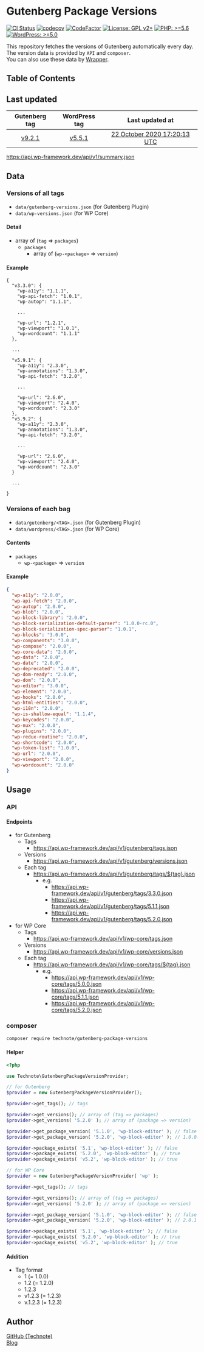 # Gutenberg Package Versions

[![CI Status](https://github.com/technote-space/gutenberg-package-versions/workflows/CI/badge.svg)](https://github.com/technote-space/gutenberg-package-versions/actions)
[![codecov](https://codecov.io/gh/technote-space/gutenberg-package-versions/branch/master/graph/badge.svg)](https://codecov.io/gh/technote-space/gutenberg-package-versions)
[![CodeFactor](https://www.codefactor.io/repository/github/technote-space/gutenberg-package-versions/badge)](https://www.codefactor.io/repository/github/technote-space/gutenberg-package-versions)
[![License: GPL v2+](https://img.shields.io/badge/License-GPL%20v2%2B-blue.svg)](http://www.gnu.org/licenses/gpl-2.0.html)
[![PHP: >=5.6](https://img.shields.io/badge/PHP-%3E%3D5.6-orange.svg)](http://php.net/)
[![WordPress: >=5.0](https://img.shields.io/badge/WordPress-%3E%3D5.0-brightgreen.svg)](https://wordpress.org/)

This repository fetches the versions of Gutenberg automatically every day.  
The version data is provided by `API` and `composer`.  
You can also use these data by [Wrapper](https://github.com/technote-space/gutenberg-packages).

## Table of Contents

<!-- START doctoc -->
<!-- END doctoc -->

## Last updated
|Gutenberg tag|WordPress tag|Last updated at|
|:---:|:---:|:---:|
|[v9.2.1](https://api.wp-framework.dev/api/v1/gutenberg/tags/9.2.1.json)|[v5.5.1](https://api.wp-framework.dev/api/v1/wp-core/tags/5.5.1.json)|[22 October 2020 17:20:13 UTC](https://travis-ci.com/technote-space/gutenberg-package-versions/builds/191728864)|

https://api.wp-framework.dev/api/v1/summary.json

## Data
### Versions of all tags
* `data/gutenberg-versions.json` (for Gutenberg Plugin)
* `data/wp-versions.json` (for WP Core)
#### Detail
- array of (`tag` => `packages`)
  - `packages`
    - array of (`wp-<package>` => `version`)
#### Example
```
{
  "v3.3.0": {
    "wp-a11y": "1.1.1",
    "wp-api-fetch": "1.0.1",
    "wp-autop": "1.1.1",
    
    ...
    
    "wp-url": "1.2.1",
    "wp-viewport": "1.0.1",
    "wp-wordcount": "1.1.1"
  },
  
  ...
  
  "v5.9.1": {
    "wp-a11y": "2.3.0",
    "wp-annotations": "1.3.0",
    "wp-api-fetch": "3.2.0",
    
    ...
    
    "wp-url": "2.6.0",
    "wp-viewport": "2.4.0",
    "wp-wordcount": "2.3.0"
  },
  "v5.9.2": {
    "wp-a11y": "2.3.0",
    "wp-annotations": "1.3.0",
    "wp-api-fetch": "3.2.0",
    
    ...
    
    "wp-url": "2.6.0",
    "wp-viewport": "2.4.0",
    "wp-wordcount": "2.3.0"
  }
  
  ...
  
}
```
### Versions of each bag
* `data/gutenberg/<TAG>.json` (for Gutenberg Plugin)
* `data/wordpress/<TAG>.json` (for WP Core)
#### Contents
- `packages`
  - `wp-<package>` => `version` 
#### Example
```json
{
  "wp-a11y": "2.0.0",
  "wp-api-fetch": "2.0.0",
  "wp-autop": "2.0.0",
  "wp-blob": "2.0.0",
  "wp-block-library": "2.0.0",
  "wp-block-serialization-default-parser": "1.0.0-rc.0",
  "wp-block-serialization-spec-parser": "1.0.1",
  "wp-blocks": "3.0.0",
  "wp-components": "3.0.0",
  "wp-compose": "2.0.0",
  "wp-core-data": "2.0.0",
  "wp-data": "2.0.0",
  "wp-date": "2.0.0",
  "wp-deprecated": "2.0.0",
  "wp-dom-ready": "2.0.0",
  "wp-dom": "2.0.0",
  "wp-editor": "3.0.0",
  "wp-element": "2.0.0",
  "wp-hooks": "2.0.0",
  "wp-html-entities": "2.0.0",
  "wp-i18n": "2.0.0",
  "wp-is-shallow-equal": "1.1.4",
  "wp-keycodes": "2.0.0",
  "wp-nux": "2.0.0",
  "wp-plugins": "2.0.0",
  "wp-redux-routine": "2.0.0",
  "wp-shortcode": "2.0.0",
  "wp-token-list": "1.0.0",
  "wp-url": "2.0.0",
  "wp-viewport": "2.0.0",
  "wp-wordcount": "2.0.0"
}
```

## Usage
### API
#### Endpoints
- for Gutenberg
  - Tags
    - https://api.wp-framework.dev/api/v1/gutenberg/tags.json
  - Versions
    - https://api.wp-framework.dev/api/v1/gutenberg/versions.json
  - Each tag
    - https://api.wp-framework.dev/api/v1/gutenberg/tags/${tag}.json
      - e.g.
        - https://api.wp-framework.dev/api/v1/gutenberg/tags/3.3.0.json
        - https://api.wp-framework.dev/api/v1/gutenberg/tags/5.1.1.json
        - https://api.wp-framework.dev/api/v1/gutenberg/tags/5.2.0.json
- for WP Core
  - Tags
    - https://api.wp-framework.dev/api/v1/wp-core/tags.json
  - Versions
    - https://api.wp-framework.dev/api/v1/wp-core/versions.json
  - Each tag
    - https://api.wp-framework.dev/api/v1/wp-core/tags/${tag}.json
      - e.g.
        - https://api.wp-framework.dev/api/v1/wp-core/tags/5.0.0.json
        - https://api.wp-framework.dev/api/v1/wp-core/tags/5.1.1.json
        - https://api.wp-framework.dev/api/v1/wp-core/tags/5.2.0.json
### composer
```bash
composer require technote/gutenberg-package-versions
```
#### Helper
```php
<?php

use Technote\GutenbergPackageVersionProvider;

// for Gutenberg
$provider = new GutenbergPackageVersionProvider();

$provider->get_tags(); // tags

$provider->get_versions(); // array of (tag => packages)
$provider->get_versions( '5.2.0' ); // array of (package => version)

$provider->get_package_version( '5.1.0', 'wp-block-editor' ); // false
$provider->get_package_version( '5.2.0', 'wp-block-editor' ); // 1.0.0-alpha.0

$provider->package_exists( '5.1', 'wp-block-editor' ); // false
$provider->package_exists( '5.2.0', 'wp-block-editor' ); // true
$provider->package_exists( 'v5.2', 'wp-block-editor' ); // true

// for WP Core
$provider = new GutenbergPackageVersionProvider( 'wp' );

$provider->get_tags(); // tags

$provider->get_versions(); // array of (tag => packages)
$provider->get_versions( '5.2.0' ); // array of (package => version)

$provider->get_package_version( '5.1.0', 'wp-block-editor' ); // false
$provider->get_package_version( '5.2.0', 'wp-block-editor' ); // 2.0.1

$provider->package_exists( '5.1', 'wp-block-editor' ); // false
$provider->package_exists( '5.2.0', 'wp-block-editor' ); // true
$provider->package_exists( 'v5.2', 'wp-block-editor' ); // true
```
#### Addition
- Tag format
  - 1     (= 1.0.0)
  - 1.2   (= 1.2.0)
  - 1.2.3
  - v1.2.3 (= 1.2.3)
  - v.1.2.3 (= 1.2.3)

## Author
[GitHub (Technote)](https://github.com/technote-space)  
[Blog](https://technote.space)
